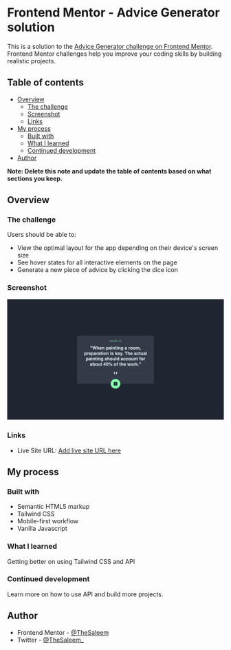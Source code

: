 # Frontend Mentor - Advice Generator solution

This is a solution to the [Advice Generator challenge on Frontend Mentor](https://www.frontendmentor.io/challenges/advice-generator-app-QdUG-13db). Frontend Mentor challenges help you improve your coding skills by building realistic projects. 

## Table of contents

- [Overview](#overview)
  - [The challenge](#the-challenge)
  - [Screenshot](#screenshot)
  - [Links](#links)
- [My process](#my-process)
  - [Built with](#built-with)
  - [What I learned](#what-i-learned)
  - [Continued development](#continued-development)
- [Author](#author)

**Note: Delete this note and update the table of contents based on what sections you keep.**

## Overview

### The challenge

Users should be able to:

- View the optimal layout for the app depending on their device's screen size
- See hover states for all interactive elements on the page
- Generate a new piece of advice by clicking the dice icon

### Screenshot
![](images/Screenshot%202022-09-26%20at%207.46.33%20PM.png)


### Links

- Live Site URL: [Add live site URL here](https://your-live-site-url.com)

## My process

### Built with

- Semantic HTML5 markup
- Tailwind CSS
- Mobile-first workflow
- Vanilla Javascript


### What I learned

Getting better on using Tailwind CSS and API


### Continued development

Learn more on how to use API and build more projects. 


## Author

- Frontend Mentor - [@TheSaleem](https://www.frontendmentor.io/profile/thesaleem)
- Twitter - [@TheSaleem_](https://www.twitter.com/thesaleem_)


